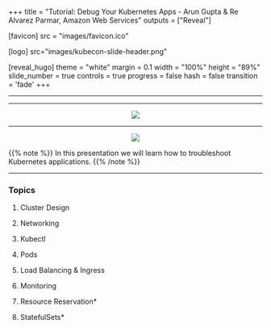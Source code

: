 +++
title = "Tutorial: Debug Your Kubernetes Apps - Arun Gupta & Re Alvarez Parmar, Amazon Web Services"
outputs = ["Reveal"]

[favicon]
src = "images/favicon.ico"

[logo]
src="images/kubecon-slide-header.png"

[reveal_hugo]
theme = "white"
margin = 0.1
width = "100%"
height = "89%"
slide_number = true
controls = true
progress = false
hash = false
transition = 'fade'
+++

<style type="text/css">
  .reveal {
    font-size: 30px;
  }
  .reveal p {
    text-align: left;
    font-size: 25px;
  }
  .reveal h3 {
    text-align: left;
  }
  .reveal ul {
    display: block;
    font-size: 25px;
  }
  .reveal ol {
    display: block;
    font-size: 25px;
  }
  .reveal code {
   font-size: 15px;
  } 
  .reveal pre code {
   font-size: 15px;
  }
  .reveal section img {
    border-style: none;
    box-shadow: 0 4px 8px 0 rgba(0, 0, 0, 0.2), 0 6px 20px 0 rgba(0, 0, 0, 0.19);
    max-height: 65%;
    max-width: auto;
    margin-left: auto;
    margin-right: auto;
    tex-align: center;
    display: block;
  }
</style>

<section data-background-image="images/kubecon-slide-theme.png"
data-background-size=cover data-background-color="#000000">
</section>

---
<section data-background-image="images/kubecon-slide-title.png"
data-background-size=contain data-background-color="#000000" >
</section>

---

<center>
<img src="images/dilbert-k8s.jpeg"/>
</center>

---

<center>
<img src="images/k8s-heisenberg.png"/>
</center>

{{% note %}}
In this presentation we will learn how to troubleshoot Kubernetes applications. 
{{% /note %}}

---

### Topics

1. Cluster Design

2. Networking

3. Kubectl

4. Pods

5. Load Balancing & Ingress

6. Monitoring

7. Resource Reservation*

8. StatefulSets*



